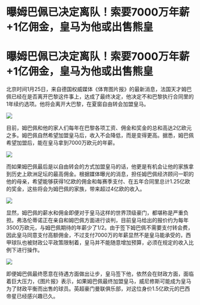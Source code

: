 # 曝姆巴佩已决定离队！索要7000万年薪+1亿佣金，皇马为他或出售熊皇

# 曝姆巴佩已决定离队！索要7000万年薪+1亿佣金，皇马为他或出售熊皇

北京时间1月25日，来自德国权威媒体《体育图片报》的最新消息，法国天才姆巴佩已经在是否离开巴黎这件事上，达成了最终决定，他决定不和巴黎执行合同里的1年续约选项。他将会离开大巴黎，在夏窗自由转会加盟皇马。

![](https://inews.gtimg.com/news_bt/O36gjA4FQVUmLccjx93MIDi4N9eBjFXscEp4CX1Y2tcqcAA/1000)

目前，姆巴佩和他的家人们每年在巴黎各项工资、佣金和奖金的总和高达2亿欧元之多。姆巴佩自然希望加盟皇马后，收入不会降低，而是变得更高。据悉，姆巴佩希望加盟后，能在皇马拿到7000万欧元的年薪。

![](https://inews.gtimg.com/news_bt/Op1MUMCY2UKQVM9o-yaunV_loubiOEn_jF_w0YyUyfeP0AA/1000)

而如果姆巴佩最后是以自由转会的方式加盟皇马的话，他更是有机会让他的家族拿到历史上欧洲足坛的最高佣金。根据媒体曝光的消息，担任姆巴佩经济顾问一职的他的母亲，希望能够获得1亿欧的佣金和每赛季支付、在五年合同里总计1.25亿欧的奖金，这些将会为姆巴佩的家族，带来超过4亿欧的收入。

![](https://inews.gtimg.com/news_bt/OLHByzaDGcQyfxYhFWMLIX6YMDfXozTP5jqg8MWfgc_EQAA/1000)

显然，姆巴佩的薪水和佣金即便对于皇马这样的世界顶级豪门，都堪称是严重负担。弗洛伦蒂诺正在亲自和姆巴佩方面进行谈判，目前皇马给出的报价约为每年3500万欧元，与姆巴佩期待的年薪少了1/2。由于签下姆巴佩不需要支付转会费，因此皇马同意支付高额佣金，不过支付7000万的年薪显然不是皇马能承受的，西甲球队也被财政公平政策限制着，皇马并不能随意增加预算，必须在规定的收入比例下进行操作。

![](https://inews.gtimg.com/news_bt/OI9c1VZwvF_kjJief4SCAfcZuVn38jXoR0QfYIwzhbz80AA/1000)

即便姆巴佩最终愿意在待遇方面做出让步，皇马签下他，依然会在财政方面，面临着巨大压力，《图片报》表示，如果姆巴佩最终加盟皇马，威尼修斯可能成为皇马为了财政平衡而出售的球员。英超豪门曼联俱乐部，对这位身价1.5亿欧元的巴西帝星已经感兴趣已久。

